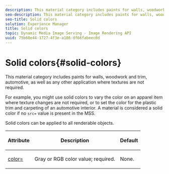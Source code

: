 ```yaml
---
description: This material category includes paints for walls, woodwork and trim, automotive, as well as any other application where textures are not required.
seo-description: This material category includes paints for walls, woodwork and trim, automotive, as well as any other application where textures are not required.
seo-title: Solid colors
solution: Experience Manager
title: Solid colors
topic: Dynamic Media Image Serving - Image Rendering API
uuid: 75b60e44-1727-4f3e-a186-df66fabeec0d
---
```


# Solid colors{#solid-colors}

This material category includes paints for walls, woodwork and trim, automotive, as well as any other application where textures are not required.

For example, you might use solid colors to vary the color on an apparel item where texture changes are not required, or to set the color for the plastic trim and carpeting of an automotive interior. A material is considered a solid color if no `src=` value is present in the MSS.

Solid colors can be applied to all renderable objects.

<table id="table_9245240311A44659A74C7A5EDD7D1503"> 
 <thead> 
  <tr> 
   <th colname="col1" class="entry"> <p>Attribute </p> </th> 
   <th colname="col2" class="entry"> <p>Description </p> </th> 
   <th colname="col3" class="entry"> <p>Default </p> </th> 
  </tr> 
 </thead>
 <tbody> 
  <tr> 
   <td colname="col1"> <p> <a href="../../../../../../ir-api/http-protocol/image-rendering-api-ref/c-ir-http-protocol-ref/c-ir-http-protocol-command-reference/r-ir-http-color.md#reference-ea3cba9edfe94dbab86d8f123a9ed0aa" type="reference" format="dita" scope="local"> <span class="codeph"> color= </span> </a> </p> </td> 
   <td colname="col2"> <p> Gray or RGB color value; required. </p> </td> 
   <td colname="col3"> <p>None. </p> </td> 
  </tr> 
 </tbody> 
</table>

